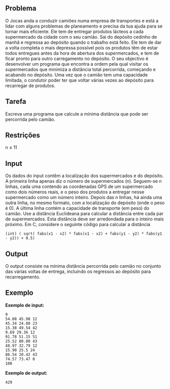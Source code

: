 ## Problema

O Jocas anda a conduzir camiões numa empresa de transportes e está a lidar com alguns problemas de planeamento e precisa da tua ajuda para se tornar mais eficiente. Ele tem de entregar produtos lácteos a cada supermercado da cidade com o seu camião. Sai do depósito cedinho de manhã e regressa ao depósito quando o trabalho está feito. Ele tem de dar a volta completa o mais depressa possível pois os produtos têm de estar todos entregues antes da hora de abertura dos supermercados, e tem de ficar pronto para outro carregamento no depósito.
O seu objectivo é desenvolver um programa que encontra a ordem pela qual visitar os supermercados que minimiza a distância total percorrida, começando e acabando no depósito. Uma vez que o camião tem uma capacidade limitada, o condutor poder ter que voltar várias vezes ao depósito para recarregar de produtos.

## Tarefa

Escreva uma programa que calcule a mínima distância que pode ser percorrida pelo camião.

## Restrições

n ≤ 11

## Input

Os dados do input contêm a localização dos supermercados e do depósito. A primeira linha apenas diz o número de supermercados (n). Seguem-se n linhas, cada uma contendo as coordenadas GPS de um supermercado como dois números reais, e o peso dos produtos a entregar nesse supermercado como um número inteiro. Depois das n linhas, há ainda uma outra linha, no mesmo formato, com a localização do depósito (onde o peso é 0). A última linha contém a capacidade de transporte (em peso) do camião.
Use a distância Euclideana para calcular a distância entre cada par de supermercados. Esta distância deve ser arredondada para o inteiro mais próximo. Em C, considere o seguinte código para calcular a distância

```
(int) ( sqrt( fabs(x1 - x2) * fabs(x1 - x2) + fabs(y1 - y2) * fabs(y1 - y2)) + 0.5)
```

## Output

O output consiste na mínima distância percorrida pelo camião no conjunto das várias voltas de entrega, incluindo os regressos ao depósito para recarregamento.


## Exemplo

**Exemplo de input:**
```
9
54.08 45.98 12
45.34 24.88 23
15.38 49.54 42
9.69 29.36 12
91.78 51.15 51
25.52 80.00 43
48.97 32.79 12
15.90 25.5 24
86.54 20.42 43
74.57 73.47 0
100
```

**Exemplo de output:**
```
429
```


